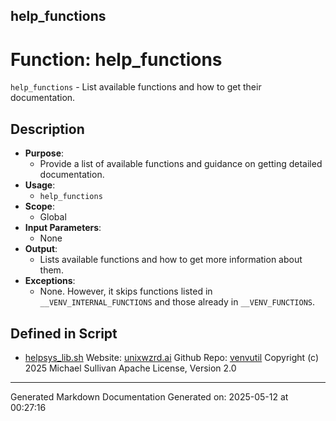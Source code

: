 ## help_functions
# Function: help_functions
 `help_functions` - List available functions and how to get their documentation.
## Description
- **Purpose**:
  - Provide a list of available functions and guidance on getting detailed documentation.
- **Usage**:
  - `help_functions`
- **Scope**:
  - Global
- **Input Parameters**: 
  - None
- **Output**: 
  - Lists available functions and how to get more information about them.
- **Exceptions**: 
  - None. However, it skips functions listed in `__VENV_INTERNAL_FUNCTIONS` and those already in `__VENV_FUNCTIONS`.

## Defined in Script

* [helpsys_lib.sh](../helpsys_lib_sh.md)
Website: [unixwzrd.ai](https://unixwzrd.ai)
Github Repo: [venvutil](https://github.com/unixwzrd/venvutil)
Copyright (c) 2025 Michael Sullivan
Apache License, Version 2.0

---

Generated Markdown Documentation
Generated on: 2025-05-12 at 00:27:16
